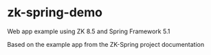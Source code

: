 # zk-spring-demo

Web app example using ZK 8.5 and Spring Framework 5.1

Based on the example app from the ZK-Spring project documentation